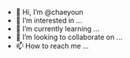 - 👋 Hi, I’m @chaeyoun
- 👀 I’m interested in ...
- 🌱 I’m currently learning ...
- 💞️ I’m looking to collaborate on ...
- 📫 How to reach me ...

<!---
chaeyoun/chaeyoun is a ✨ special ✨ repository because its `README.md` (this file) appears on your GitHub profile.
You can click the Preview link to take a look at your changes.
--->
